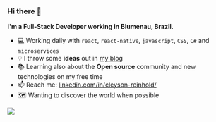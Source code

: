 ### Hi there 👋

__I'm a Full-Stack Developer working in Blumenau, Brazil.__

- 💻 Working daily with `react`, `react-native`, `javascript`, `CSS`, `C#` and `microservices`
- 💡 I throw some __ideas__ out in [my blog](https://cgreinhold.dev/)
- 📚 Learning also about the __Open source__ community and new technologies on my free time
- 📫 Reach me: [linkedin.com/in/cleyson-reinhold/](https://linkedin.com/in/cleyson-reinhold/)
- 🗺️ Wanting to discover the world when possible

![ ](https://cgreinhold.dev/.netlify/functions/analytics)
